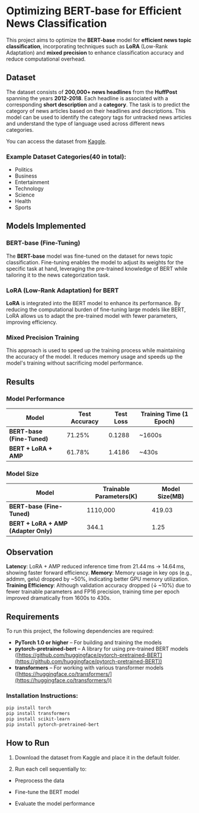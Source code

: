 
# Optimizing BERT-base for Efficient News Classification

This project aims to optimize the **BERT-base** model for **efficient news topic classification**, incorporating techniques such as **LoRA** (Low-Rank Adaptation) and **mixed precision** to enhance classification accuracy and reduce computational overhead.

## Dataset

The dataset consists of **200,000+ news headlines** from the **HuffPost** spanning the years **2012-2018**. Each headline is associated with a corresponding **short description** and a **category**. The task is to predict the category of news articles based on their headlines and descriptions. This model can be used to identify the category tags for untracked news articles and understand the type of language used across different news categories.

You can access the dataset from [Kaggle](https://www.kaggle.com/datasets/rmisra/news-category-dataset).

### Example Dataset Categories(40 in total):

* Politics
* Business
* Entertainment
* Technology
* Science
* Health
* Sports

## Models Implemented

### BERT-base (Fine-Tuning)

The **BERT-base** model was fine-tuned on the dataset for news topic classification. Fine-tuning enables the model to adjust its weights for the specific task at hand, leveraging the pre-trained knowledge of BERT while tailoring it to the news categorization task.

### LoRA (Low-Rank Adaptation) for BERT

**LoRA** is integrated into the BERT model to enhance its performance. By reducing the computational burden of fine-tuning large models like BERT, LoRA allows us to adapt the pre-trained model with fewer parameters, improving efficiency.

### Mixed Precision Training

This approach is used to speed up the training process while maintaining the accuracy of the model. It reduces memory usage and speeds up the model's training without sacrificing model performance.

## Results

### Model Performance 
| Model                    | Test Accuracy | Test Loss   | Training Time (1 Epoch) |
|--------------------------|---------------|-------------|-------------------------|
| **BERT-base (Fine-Tuned)**| 71.25%        | 0.1288      | ~1600s                  |
| **BERT + LoRA + AMP**     | 61.78%        | 1.4186      | ~430s                   |

### Model Size
| Model                    | Trainable Parameters(K) | Model Size(MB)   | 
|--------------------------|---------------|-------------|
| **BERT-base (Fine-Tuned)**| 1110,000       | 419.03      | 
| **BERT + LoRA + AMP (Adapter Only)**     | 344.1       | 1.25      |

## Observation
**Latency**: LoRA + AMP reduced inference time from 21.44 ms → 14.64 ms, showing faster forward efficiency.
**Memory**: Memory usage in key ops (e.g., addmm, gelu) dropped by ~50%, indicating better GPU memory utilization.
**Training Efficiency**: Although validation accuracy dropped (↓ ~10%) due to fewer trainable parameters and FP16 precision, training time per epoch improved dramatically from 1600s to 430s.


## Requirements

To run this project, the following dependencies are required:

* **PyTorch 1.0 or higher** – For building and training the models
* **pytorch-pretrained-bert** – A library for using pre-trained BERT models ([https://github.com/huggingface/pytorch-pretrained-BERT](https://github.com/huggingface/pytorch-pretrained-BERT))
* **transformers** – For working with various transformer models ([https://huggingface.co/transformers/](https://huggingface.co/transformers/))


### Installation Instructions:

```bash
pip install torch
pip install transformers
pip install scikit-learn
pip install pytorch-pretrained-bert
```

## How to Run

1. Download the dataset from Kaggle and place it in the default folder.

2. Run each cell sequentially to:

* Preprocess the data

* Fine-tune the BERT model

* Evaluate the model performance
  
